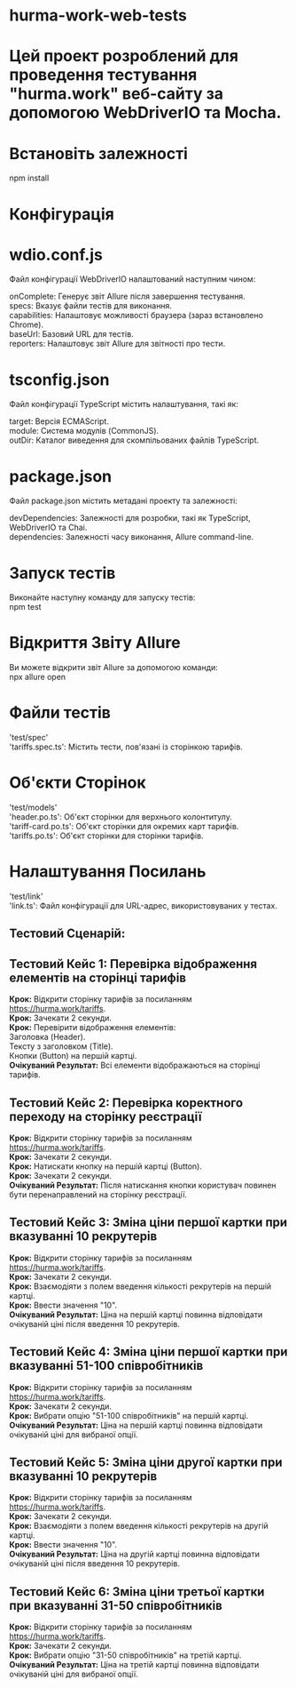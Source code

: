 # hurma-work-web-tests

# Цей проект розроблений для проведення тестування "hurma.work" веб-сайту за допомогою WebDriverIO та Mocha.  

# Встановіть залежності  
  npm install

# Конфігурація  

# wdio.conf.js  
 Файл конфігурації WebDriverIO налаштований наступним чином:  

 onComplete: Генерує звіт Allure після завершення тестування.  
 specs: Вказує файли тестів для виконання.  
 capabilities: Налаштовує можливості браузера (зараз встановлено Chrome).  
 baseUrl: Базовий URL для тестів.  
 reporters: Налаштовує звіт Allure для звітності про тести.  
 
# tsconfig.json  
 Файл конфігурації TypeScript містить налаштування, такі як:  

 target: Версія ECMAScript.  
 module: Система модулів (CommonJS).  
 outDir: Каталог виведення для скомпільованих файлів TypeScript.  
 
# package.json  
 Файл package.json містить метадані проекту та залежності:  

 devDependencies: Залежності для розробки, такі як TypeScript, WebDriverIO та Chai.  
 dependencies: Залежності часу виконання, Allure command-line.  

# Запуск тестів  
  Виконайте наступну команду для запуску тестів:  
  npm test  

# Відкриття Звіту Allure  
  Ви можете відкрити звіт Allure за допомогою команди:  
  npx allure open  

# Файли тестів  
'test/spec'  
 'tariffs.spec.ts': Містить тести, пов'язані із сторінкою тарифів.  

# Об'єкти Сторінок  
'test/models'  
 'header.po.ts': Об'єкт сторінки для верхнього колонтитулу.  
 'tariff-card.po.ts': Об'єкт сторінки для окремих карт тарифів.  
 'tariffs.po.ts': Об'єкт сторінки для сторінки тарифів.  


# Налаштування Посилань  
 'test/link'  
 'link.ts': Файл конфігурації для URL-адрес, використовуваних у тестах.  

## Тестовий Сценарій:  

## Тестовий Кейс 1: Перевірка відображення елементів на сторінці тарифів  
**Крок:** Відкрити сторінку тарифів за посиланням https://hurma.work/tariffs.  
**Крок:** Зачекати 2 секунди.  
**Крок:** Перевірити відображення елементів:  
Заголовка (Header).  
Тексту з заголовком (Title).  
Кнопки (Button) на першій картці.  
**Очікуваний Результат:** Всі елементи відображаються на сторінці тарифів.  

## Тестовий Кейс 2: Перевірка коректного переходу на сторінку реєстрації  
**Крок:** Відкрити сторінку тарифів за посиланням https://hurma.work/tariffs.  
**Крок:** Зачекати 2 секунди.  
**Крок:** Натискати кнопку на першій картці (Button).  
**Крок:** Зачекати 2 секунди.  
**Очікуваний Результат:** Після натискання кнопки користувач повинен бути перенаправлений на сторінку реєстрації.  

## Тестовий Кейс 3: Зміна ціни першої картки при вказуванні 10 рекрутерів  
**Крок:** Відкрити сторінку тарифів за посиланням https://hurma.work/tariffs.  
**Крок:** Зачекати 2 секунди.  
**Крок:** Взаємодіяти з полем введення кількості рекрутерів на першій картці.  
**Крок:** Ввести значення "10".  
**Очікуваний Результат:** Ціна на першій картці повинна відповідати очікуваній ціні після введення 10 рекрутерів.  

## Тестовий Кейс 4: Зміна ціни першої картки при вказуванні 51-100 співробітників  
**Крок:** Відкрити сторінку тарифів за посиланням https://hurma.work/tariffs.  
**Крок:** Зачекати 2 секунди.  
**Крок:** Вибрати опцію "51-100 співробітників" на першій картці.  
**Очікуваний Результат:** Ціна на першій картці повинна відповідати очікуваній ціні для вибраної опції.  

## Тестовий Кейс 5: Зміна ціни другої картки при вказуванні 10 рекрутерів  
**Крок:** Відкрити сторінку тарифів за посиланням https://hurma.work/tariffs.  
**Крок:** Зачекати 2 секунди.  
**Крок:** Взаємодіяти з полем введення кількості рекрутерів на другій картці.  
**Крок:** Ввести значення "10".  
**Очікуваний Результат:** Ціна на другій картці повинна відповідати очікуваній ціні після введення 10 рекрутерів.  

## Тестовий Кейс 6: Зміна ціни третьої картки при вказуванні 31-50 співробітників  
**Крок:** Відкрити сторінку тарифів за посиланням https://hurma.work/tariffs.  
**Крок:** Зачекати 2 секунди.  
**Крок:** Вибрати опцію "31-50 співробітників" на третій картці.  
**Очікуваний Результат:** Ціна на третій картці повинна відповідати очікуваній ціні для вибраної опції.  







